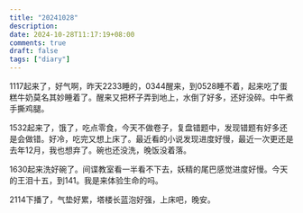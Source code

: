 ```yaml
---
title: "20241028"
description: 
date: 2024-10-28T11:17:19+08:00
comments: true
draft: false
tags: ["diary"]
---
```

1117起来了，好气啊，昨天2233睡的，0344醒来，到0528睡不着，起来吃了蛋糕牛奶莫名其妙睡着了。醒来又把杯子弄到地上，水倒了好多，还好没碎。中午煮手撕鸡腿。

1532起来了，饿了，吃点零食，今天不做卷子，复盘错题中，发现错题有好多还是会做错。好冷，吃完又想上床了。最近看的小说发现进度好慢，最近一次更还是去年12月，我也想弃了。碗也还没洗，晚饭没着落。

1630起来洗好碗了。间谍教室看一半看不下去，妖精的尾巴感觉进度好慢。今天的王泪十五，到141。我是来体验生命的吗。

2114下播了，气垫好累，塔楼长蓝泡好强，上床吧，晚安。
